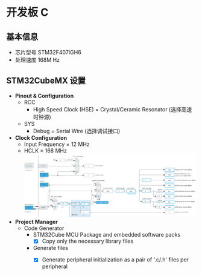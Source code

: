 # 开发板 C

## 基本信息
- 芯片型号 STM32F407IGH6
- 处理速度 168M Hz

## STM32CubeMX 设置
- **Pinout & Configuration**
  - RCC
    - High Speed Clock (HSE) = Crystal/Ceramic Resonator (选择高速时钟源)
  - SYS
    - Debug = Serial Wire (选择调试接口)
- **Clock Configuration**
  - Input Frequency = 12 MHz
  - HCLK = 168 MHz
  <img src="../../Picture/Embedded/STM32CubeMX-F407.png" alt="Settings" 
  width="800"/>
- **Project Manager**
  - Code Generator
    - STM32Cube MCU Package and embedded software packs
      - [x] Copy only the necessary library files
    - Generate files
      - [x] Generate peripheral initialization as a pair of '.c/.h' files per peripheral
  
